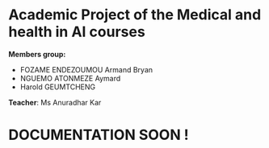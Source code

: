 # Academic Project of the Medical and health in AI courses

**Members group:**
- FOZAME ENDEZOUMOU Armand Bryan
- NGUEMO ATONMEZE Aymard
- Harold GEUMTCHENG

**Teacher**: Ms Anuradhar Kar

# DOCUMENTATION SOON !
